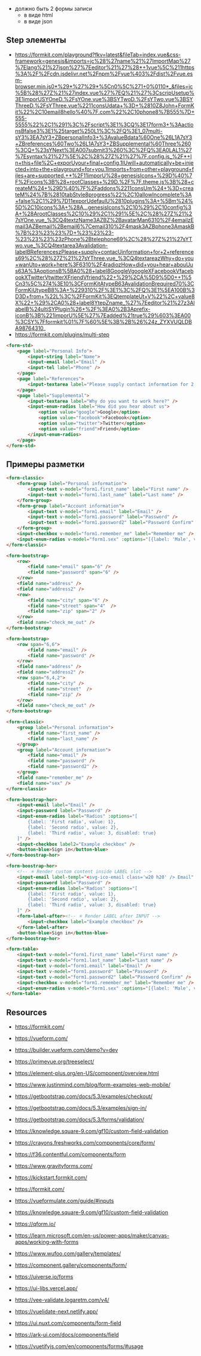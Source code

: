 - должно быть 2 формы записи
    - в виде html
    - в виде json

## Step элементы

- https://formkit.com/playground?fkv=latest&fileTab=index.vue&css-framework=genesis&imports=jc%28%27name%21%27ImportMap%27%7Elang%21%27json%27%7Eeditor%21%27%28*+1vue%5C%211https%3A%2F%2Fcdn.jsdelivr.net%2Fnpm%2Fvue%403%2Fdist%2Fvue.esm-browser.min.js0*%29*%27%29*%5Cn0%5C%271+0%0110*_&files=jc%5B%28%27Z%21%27index.vue%27%7EQ%21%27%3CscripUsetup%3E1imporUSYOneD.%2FsYOne.vue%3BSYTwoD.%2FsYTwo.vue%3BSYThreeD.%2FsYThree.vue%2211consUdata+%3D+%2810Z8John+FormKit%22%2C10email8hello%40%7F.com%22%2C10phone8%7B555%7D+555-5555%22%2C1%291%3C%2Fscript%3E1%3CQ%3E17form3+%3AactionsBfalse3%3E1%25target%250L1%3C%2FQ%3E1_07multi-sY3%3EA7sY3+ZBpersonalInfo3+%3AvalueBdata%60One%26L1A7sY3+ZBreferences%60Two%26L1A7sY3+ZBSupplemental%60Three%260%3CQ+%23sYNext%3EA007submit3%260%3C%2FQ%3EA0LAL1%27%7Esyntax%21%27%5E%2C%28%27Z%21%27%7F.config.js_%2F*+In+this+file%2C+exporUyour+final+config.1IUwill+automatically+be+injected+into+the+playground+for+you.1Imports+from+other+playground+files+are+supported.+*%2F11imporU%28+genesisIcons+%29D%40%7F%2Ficons%3B%28+rootClasses+%29D.%2F%7F.theme.js%3B%28+createM%24+%29D%40%7F%2Faddons%2211consUm%24+%3D+createM%24%7B%2810tabStyle8progress%22%2C10allowIncomplete%3A+false%2C1%29%7D11exporUdefaulU%2810plugins%3A+%5Bm%24%5D%2C10icons%3A+%28A...genesisIcons%2C10%29%2C10config%3A+%28ArootClasses%2C10%29%2C1%291%5E%2C%28%27Z%21%27sYOne.vue_%3CQ4textzName3AZBZ%2BavatarMan6310%2F4emailzEmail3AZBemail%2Bemail6%7Cemail310%2F4mask3AZBphone3AmaskB%7B%23%23%23%7D+%23%23%23-%23%23%23%23zPhone%2Btelephone69%2C%28%27Z%21%27sYTwo.vue_%3CQ4textarea3Avalidation-labelBReferenceszPlease+supply+contacUinformation+for+2+references69%2C%28%27Z%21%27sYThree.vue_%3CQ4textareazWhy+do+you+wanUto+work+here%3F6310%2F4radiozHow+did+you+hear+abouUus63A%3AoptionsB%5BA0%28+label8GoogleVgoogleXFacebookVfacebookXTwitterVtwitterXFriendVfriend%22+%29%2CA%5D9%5D0++1%5Cn3%5C%274%3E10%3CFormKitAtypeB63AvalidationBrequired70%3CFormKiUtypeB8%3A+%229310%2F%3E1%3C%2FQ%3E1%5EA100B%3D3D+from+%22L%3C%2FFormKit%3EQtemplateUt+V%22%2C+value8X%22+%29%2CA0%28+label8YtepZname_%27%7Eeditor%21%27z3AlabelB%24ultiSYPlugin%26+%2F%3EA0%2B3Aprefix-iconB%3B%221imporU%5E%27%7Eadded%21true%29%603%3EA00%3CSY%7Fformkit%01%7F%60%5E%3B%2B%26%24z_ZYXVUQLDBA98764310_
- https://formkit.com/plugins/multi-step

```html
<form-std>
    <page label="Personal Info">
        <input-string label="Name">
        <input-email label="Email" />
        <input-tel label="Phone" />
    </page>
    <page label="References">
        <input-textarea label="Please supply contact information for 2 references" />
    </page>
    <page label="Supplemental">
        <input-textarea label="Why do you want to work here?" />
        <input-enum-radios label="How did you hear about us">
            <option value="google">Google</option>
            <option value="facebook">Facebook</option>
            <option value="twitter">Twitter</option>
            <option value="friend">Friend</option>
        </input-enum-radios>
    </page>
</form-std>
```

## Примеры разметки

```html
<form-classic>
    <form-group label="Personal information">
        <input-text v-model="form1.first_name" label="First name" />
        <input-text v-model="form1.last_name" label="Last name" />
    </form-group>
    <form-group label="Account information">
        <input-text v-model="form1.email" label="Email" />
        <input-text v-model="form1.password" label="Password" />
        <input-text v-model="form1.password2" label="Password Confirm" />
    </form-group>
    <input-checkbox v-model="form1.remember_me" label="Remember me" />
    <input-enum-radios v-model="form1.sex" :options="[{label: 'Male', value: 'male'}, {label: 'Female', value: 'female'}]" label="Sex" />
</form-classic>

<form-bootstrap>
    <row>
        <field name="email" span="6" />
        <field name="password" span="6" />
    </row>
    <field name="address" />
    <field name="address2" />
    <row>
        <field name="city" span="6" />
        <field name="street" span="4"  />
        <field name="zip" span="2" />
    </row>
    <field name="check_me_out" />
</form-bootstrap>

<form-bootstrap>
    <row span="6,6">
        <field name="email" />
        <field name="password" />
    </row>
    <field name="address" />
    <field name="address2" />
    <row span="6,4,2">
        <field name="city" />
        <field name="street"  />
        <field name="zip" />
    </row>
    <field name="check_me_out" />
</form-bootstrap>

<form-classic>
    <group label="Personal information">
        <field name="first_name" />
        <field name="last_name" />
    </group>
    <group label="Account information">
        <field name="email" />
        <field name="password" />
        <field name="password2" />
    </group>
    <field name="remember_me" />
    <field name="sex" />
</form-classic>

<form-boostrap-hor>
    <input-email label="Email" />
    <input-password label="Password" />
    <input-enum-radios label="Radios" :options="[
        {label: 'First radio', value: 1},
        {label: 'Second radio', value: 2},
        {label: 'Third radio', value: 3, disabled: true}
    ]" />
    <input-checkbox label2="Example checkbox" />
    <button-blue>Sign in</button-blue>
</form-boostrap-hor>

<form-boostrap-hor>
    <!-- ✳️ Render custom content inside LABEL slot -->
    <input-email label-templ="<svg-ico-email class='w20 h20' /> Email" />
    <input-password label="Password" />
    <input-enum-radios label="Radios" :options="[
        {label: 'First radio', value: 1},
        {label: 'Second radio', value: 2},
        {label: 'Third radio', value: 3, disabled: true}
    ]" />
    <form-label-after><!-- ✳️ Render LABEL after INPUT -->
        <input-checkbox label="Example checkbox" />
    </form-label-after>
    <button-blue>Sign in</button-blue>
</form-boostrap-hor>

<form-table>
    <input-text v-model="form1.first_name" label="First name" />
    <input-text v-model="form1.last_name" label="Last name" />
    <input-text v-model="form1.email" label="Email" />
    <input-text v-model="form1.password" label="Password" />
    <input-text v-model="form1.password2" label="Password Confirm" />
    <input-checkbox v-model="form1.remember_me" label="Remember me" />
    <input-enum-radios v-model="form1.sex" :options="[{label: 'Male', value: 'male'}, {label: 'Female', value: 'female'}]" label="Sex" />
</form-table>
```

## Resources

- https://formkit.com/
- https://vueform.com/
- https://builder.vueform.com/demo?v=dev
- https://primevue.org/treeselect/
- https://element-plus.org/en-US/component/overview.html

- https://www.justinmind.com/blog/form-examples-web-mobile/
- https://getbootstrap.com/docs/5.3/examples/checkout/
- https://getbootstrap.com/docs/5.3/examples/sign-in/
- https://getbootstrap.com/docs/5.3/forms/validation/
- https://knowledge.square-9.com/gf10/custom-field-validation
- https://crayons.freshworks.com/components/core/form/
- https://f36.contentful.com/components/form
- https://www.gravityforms.com/
- https://kickstart.formkit.com/
- https://formkit.com/
- https://vueformulate.com/guide/#inputs
- https://knowledge.square-9.com/gf10/custom-field-validation
- https://qform.io/
- https://learn.microsoft.com/en-us/power-apps/maker/canvas-apps/working-with-forms
- https://www.wufoo.com/gallery/templates/
- https://component.gallery/components/form/
- https://uiverse.io/forms
- https://ui-libs.vercel.app/
- https://vee-validate.logaretm.com/v4/
- https://vuelidate-next.netlify.app/
- https://ui.nuxt.com/components/form-field
- https://ark-ui.com/docs/components/field
- https://vuetifyjs.com/en/components/forms/#usage
